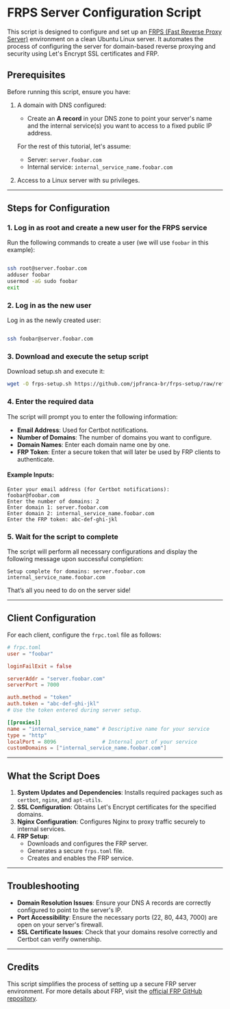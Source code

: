 # FRPS Server Configuration Script

This script is designed to configure and set up an [FRPS (Fast Reverse Proxy Server)](https://github.com/fatedier/frp/blob/dev/conf/frps_full_example.toml) environment on a clean Ubuntu Linux server. It automates the process of configuring the server for domain-based reverse proxying and security using Let's Encrypt SSL certificates and FRP.

## Prerequisites

Before running this script, ensure you have:

1. A domain with DNS configured:
   - Create an **A record** in your DNS zone to point your server's name and the internal service(s) you want to access to a fixed public IP address.

   For the rest of this tutorial, let's assume:
   - Server: `server.foobar.com`
   - Internal service: `internal_service_name.foobar.com`

2. Access to a Linux server with su privileges.

---

## Steps for Configuration

### 1. Log in as root and create a new user for the FRPS service

Run the following commands to create a user (we will use `foobar` in this example):

```bash

ssh root@server.foobar.com
adduser foobar
usermod -aG sudo foobar
exit

```

### 2. Log in as the new user

Log in as the newly created user:

```bash

ssh foobar@server.foobar.com

```

### 3. Download and execute the setup script

Download setup.sh and execute it:

```bash
wget -O frps-setup.sh https://github.com/jpfranca-br/frps-setup/raw/refs/heads/main/frps-setup.sh && chmod +x frps-setup.sh && ./frps-setup.sh
```

### 4. Enter the required data

The script will prompt you to enter the following information:

- **Email Address**: Used for Certbot notifications.
- **Number of Domains**: The number of domains you want to configure.
- **Domain Names**: Enter each domain name one by one.
- **FRP Token**: Enter a secure token that will later be used by FRP clients to authenticate.

#### Example Inputs:

```text
Enter your email address (for Certbot notifications): foobar@foobar.com
Enter the number of domains: 2
Enter domain 1: server.foobar.com
Enter domain 2: internal_service_name.foobar.com
Enter the FRP token: abc-def-ghi-jkl
```

### 5. Wait for the script to complete

The script will perform all necessary configurations and display the following message upon successful completion:

```text
Setup complete for domains: server.foobar.com internal_service_name.foobar.com
```

That’s all you need to do on the server side!

---

## Client Configuration

For each client, configure the `frpc.toml` file as follows:

```toml
# frpc.toml
user = "foobar"

loginFailExit = false

serverAddr = "server.foobar.com" 
serverPort = 7000

auth.method = "token"
auth.token = "abc-def-ghi-jkl" 
# Use the token entered during server setup.

[[proxies]]
name = "internal_service_name" # Descriptive name for your service
type = "http"
localPort = 8096               # Internal port of your service
customDomains = ["internal_service_name.foobar.com"]
```

---

## What the Script Does

1. **System Updates and Dependencies**: Installs required packages such as `certbot`, `nginx`, and `apt-utils`.
2. **SSL Configuration**: Obtains Let's Encrypt certificates for the specified domains.
3. **Nginx Configuration**: Configures Nginx to proxy traffic securely to internal services.
4. **FRP Setup**:
   - Downloads and configures the FRP server.
   - Generates a secure `frps.toml` file.
   - Creates and enables the FRP service.

---

## Troubleshooting

- **Domain Resolution Issues**: Ensure your DNS A records are correctly configured to point to the server's IP.
- **Port Accessibility**: Ensure the necessary ports (22, 80, 443, 7000) are open on your server's firewall.
- **SSL Certificate Issues**: Check that your domains resolve correctly and Certbot can verify ownership.

---

## Credits

This script simplifies the process of setting up a secure FRP server environment. For more details about FRP, visit the [official FRP GitHub repository](https://github.com/fatedier/frp).
